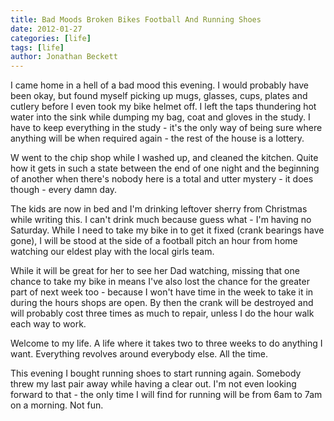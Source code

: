 ```yaml
---
title: Bad Moods Broken Bikes Football And Running Shoes
date: 2012-01-27
categories: [life]
tags: [life]
author: Jonathan Beckett
---
```


I came home in a hell of a bad mood this evening. I would probably have been okay, but found myself picking up mugs, glasses, cups, plates and cutlery before I even took my bike helmet off. I left the taps thundering hot water into the sink while dumping my bag, coat and gloves in the study. I have to keep everything in the study - it's the only way of being sure where anything will be when required again - the rest of the house is a lottery.

W went to the chip shop while I washed up, and cleaned the kitchen. Quite how it gets in such a state between the end of one night and the beginning of another when there's nobody here is a total and utter mystery - it does though - every damn day.

The kids are now in bed and I'm drinking leftover sherry from Christmas while writing this. I can't drink much because guess what - I'm having no Saturday. While I need to take my bike in to get it fixed (crank bearings have gone), I will be stood at the side of a football pitch an hour from home watching our eldest play with the local girls team.

While it will be great for her to see her Dad watching, missing that one chance to take my bike in means I've also lost the chance for the greater part of next week too - because I won't have time in the week to take it in during the hours shops are open. By then the crank will be destroyed and will probably cost three times as much to repair, unless I do the hour walk each way to work.

Welcome to my life. A life where it takes two to three weeks to do anything I want. Everything revolves around everybody else. All the time.

This evening I bought running shoes to start running again. Somebody threw my last pair away while having a clear out. I'm not even looking forward to that - the only time I will find for running will be from 6am to 7am on a morning. Not fun.